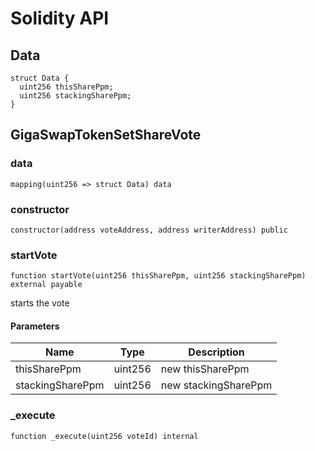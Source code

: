 # Solidity API

## Data

```solidity
struct Data {
  uint256 thisSharePpm;
  uint256 stackingSharePpm;
}
```

## GigaSwapTokenSetShareVote

### data

```solidity
mapping(uint256 => struct Data) data
```

### constructor

```solidity
constructor(address voteAddress, address writerAddress) public
```

### startVote

```solidity
function startVote(uint256 thisSharePpm, uint256 stackingSharePpm) external payable
```

starts the vote

#### Parameters

| Name | Type | Description |
| ---- | ---- | ----------- |
| thisSharePpm | uint256 | new thisSharePpm |
| stackingSharePpm | uint256 | new stackingSharePpm |

### _execute

```solidity
function _execute(uint256 voteId) internal
```

